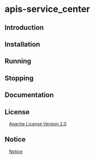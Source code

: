 # apis-service_center

## Introduction

## Installation

## Running

## Stopping

## Documentation

## License
&emsp;[Apache License Version 2.0](https://github.com/oes-github/apis-service_center/blob/master/LICENSE)


## Notice
&emsp;[Notice](https://github.com/oes-github/apis-service_center/blob/master/NOTICE.md)
